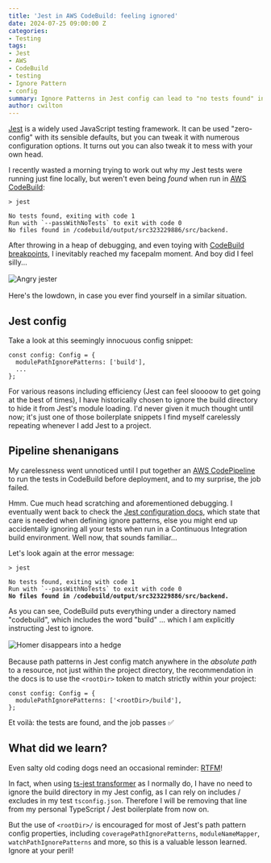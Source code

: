 ```yaml
---
title: 'Jest in AWS CodeBuild: feeling ignored'
date: 2024-07-25 09:00:00 Z
categories:
- Testing
tags:
- Jest
- AWS
- CodeBuild
- testing
- Ignore Pattern
- config
summary: Ignore Patterns in Jest config can lead to "no tests found" in CI
author: cwilton
---
```


[Jest](https://jestjs.io/) is a widely used JavaScript testing framework. It can be used "zero-config" with its sensible defaults, but you can tweak it with numerous configuration options. It turns out you can also tweak it to mess with your own head.

I recently wasted a morning trying to work out why my Jest tests were running just fine locally, but weren't even being _found_ when run in [AWS CodeBuild](https://aws.amazon.com/codebuild/features/?nc=sn&loc=2):

<pre style="margin-left: 0; margin-right: 0;"><code>&gt; jest

No tests found, exiting with code 1
Run with `--passWithNoTests` to exit with code 0
No files found in /codebuild/output/src323229886/src/backend.
</code></pre>

After throwing in a heap of debugging, and even toying with [CodeBuild breakpoints](https://docs.aws.amazon.com/codebuild/latest/userguide/session-manager.html#ssm-pause-build), I inevitably reached my facepalm moment. And boy did I feel silly...

<img src="/uploads/jester-grrr.png" alt="Angry jester" title="I jest you not" style="display: block; margin: 1rem auto;" />

Here's the lowdown, in case you ever find yourself in a similar situation.

## Jest config

Take a look at this seemingly innocuous config snippet:

<pre style="margin-left: 0; margin-right: 0;"><code>const config: Config = {
  modulePathIgnorePatterns: ['build'],
  ...
};
</code></pre>

For various reasons including efficiency (Jest can feel sloooow to get going at the best of times), I have historically chosen to ignore the build directory to hide it from Jest's module loading. I'd never given it much thought until now; it's just one of those boilerplate snippets I find myself carelessly repeating whenever I add Jest to a project.

## Pipeline shenanigans

My carelessness went unnoticed until I put together an [AWS CodePipeline](https://aws.amazon.com/codepipeline/) to run the tests in CodeBuild before deployment, and to my surprise, the job failed.

Hmm. Cue much head scratching and aforementioned debugging. I eventually went back to check the [Jest configuration docs](https://jestjs.io/docs/configuration#modulepathignorepatterns-arraystring), which state that care is needed when defining ignore patterns, else you might end up accidentally ignoring all your tests when run in a Continuous Integration build environment. Well now, that sounds familiar...

Let's look again at the error message:

<pre style="margin-left: 0; margin-right: 0;"><code>&gt; jest

No tests found, exiting with code 1
Run with `--passWithNoTests` to exit with code 0
<span style="font-weight: bold">No files found in /codebuild/output/src323229886/src/backend.</span>
</code></pre>

As you can see, CodeBuild puts everything under a directory named "codebuild", which includes the word "build" ... which I am explicitly instructing Jest to ignore.

<img src="/uploads/homer-hedge.gif" alt="Homer disappears into a hedge" title="Can I disappear now please" style="display: block; margin: 1rem auto;" />

Because path patterns in Jest config match anywhere in the _absolute path_ to a resource, not just within the project directory, the recommendation in the docs is to use the `<rootDir>` token to match strictly within your project:

<pre style="margin-left: 0; margin-right: 0;"><code>const config: Config = {
  modulePathIgnorePatterns: ['&lt;rootDir&gt;/build'],
};
</code></pre>

Et voilà: the tests are found, and the job passes ✅

## What did we learn?

Even salty old coding dogs need an occasional reminder: [RTFM](https://en.wikipedia.org/wiki/RTFM)!

In fact, when using [ts-jest transformer](https://kulshekhar.github.io/ts-jest/docs/) as I normally do, I have no need to ignore the build directory in my Jest config, as I can rely on includes / excludes in my test `tsconfig.json`. Therefore I will be removing that line from my personal TypeScript / Jest boilerplate from now on.

But the use of `<rootDir>/` is encouraged for most of Jest's path pattern config properties, including `coveragePathIgnorePatterns`, `moduleNameMapper`, `watchPathIgnorePatterns` and more, so this is a valuable lesson learned. Ignore at your peril!